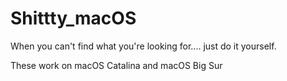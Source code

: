 # Shittty_macOS
When you can't find what you're looking for.... just do it yourself.

These work on macOS Catalina and macOS Big Sur
